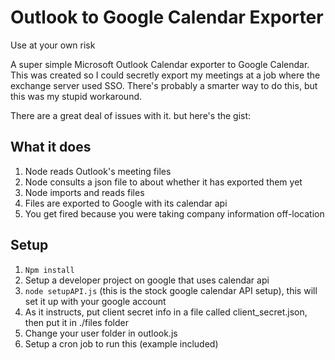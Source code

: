 # Outlook to Google Calendar Exporter
Use at your own risk

A super simple Microsoft Outlook Calendar exporter to Google Calendar. This was created so I could secretly export my meetings at a job where the exchange server used SSO. There's probably a smarter way to do this, but this was my stupid workaround.

There are a great deal of issues with it. but here's the gist:

## What it does

1. Node reads Outlook's meeting files
2. Node consults a json file to about whether it has exported them yet
3. Node imports and reads files
4. Files are exported to Google with its calendar api
5. You get fired because you were taking company information off-location


## Setup

1. `Npm install`
2. Setup a developer project on google that uses calendar api
3. `node setupAPI.js` (this is the stock google calendar API setup), this will set it up with your google account
4. As it instructs, put client secret info in a file called client_secret.json, then put it in ./files folder
5. Change your user folder in outlook.js
6. Setup a cron job to run this (example included)
